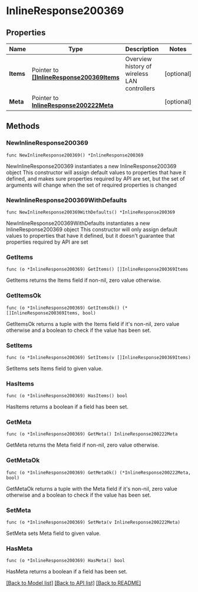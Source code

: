# InlineResponse200369

## Properties

Name | Type | Description | Notes
------------ | ------------- | ------------- | -------------
**Items** | Pointer to [**[]InlineResponse200369Items**](InlineResponse200369Items.md) | Overview history of wireless LAN controllers | [optional] 
**Meta** | Pointer to [**InlineResponse200222Meta**](InlineResponse200222Meta.md) |  | [optional] 

## Methods

### NewInlineResponse200369

`func NewInlineResponse200369() *InlineResponse200369`

NewInlineResponse200369 instantiates a new InlineResponse200369 object
This constructor will assign default values to properties that have it defined,
and makes sure properties required by API are set, but the set of arguments
will change when the set of required properties is changed

### NewInlineResponse200369WithDefaults

`func NewInlineResponse200369WithDefaults() *InlineResponse200369`

NewInlineResponse200369WithDefaults instantiates a new InlineResponse200369 object
This constructor will only assign default values to properties that have it defined,
but it doesn't guarantee that properties required by API are set

### GetItems

`func (o *InlineResponse200369) GetItems() []InlineResponse200369Items`

GetItems returns the Items field if non-nil, zero value otherwise.

### GetItemsOk

`func (o *InlineResponse200369) GetItemsOk() (*[]InlineResponse200369Items, bool)`

GetItemsOk returns a tuple with the Items field if it's non-nil, zero value otherwise
and a boolean to check if the value has been set.

### SetItems

`func (o *InlineResponse200369) SetItems(v []InlineResponse200369Items)`

SetItems sets Items field to given value.

### HasItems

`func (o *InlineResponse200369) HasItems() bool`

HasItems returns a boolean if a field has been set.

### GetMeta

`func (o *InlineResponse200369) GetMeta() InlineResponse200222Meta`

GetMeta returns the Meta field if non-nil, zero value otherwise.

### GetMetaOk

`func (o *InlineResponse200369) GetMetaOk() (*InlineResponse200222Meta, bool)`

GetMetaOk returns a tuple with the Meta field if it's non-nil, zero value otherwise
and a boolean to check if the value has been set.

### SetMeta

`func (o *InlineResponse200369) SetMeta(v InlineResponse200222Meta)`

SetMeta sets Meta field to given value.

### HasMeta

`func (o *InlineResponse200369) HasMeta() bool`

HasMeta returns a boolean if a field has been set.


[[Back to Model list]](../README.md#documentation-for-models) [[Back to API list]](../README.md#documentation-for-api-endpoints) [[Back to README]](../README.md)


